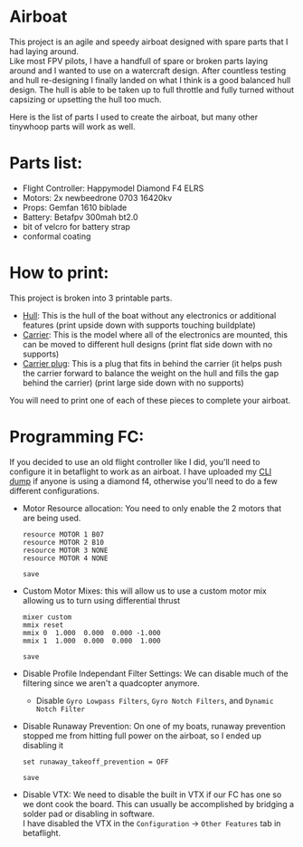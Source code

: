Airboat
=======
This project is an agile and speedy airboat designed with spare parts that I had laying around.  
Like most FPV pilots, I have a handfull of spare or broken parts laying around and I wanted to use on a watercraft design.
After countless testing and hull re-designing I finally landed on what I think is a good balanced hull design.
The hull is able to be taken up to full throttle and fully turned without capsizing or upsetting the hull too much.  
  
Here is the list of parts I used to create the airboat, but many other tinywhoop parts will work as well.

Parts list:
===========
- Flight Controller: Happymodel Diamond F4 ELRS
- Motors: 2x newbeedrone 0703 16420kv
- Props: Gemfan 1610 biblade
- Battery: Betafpv 300mah bt2.0
- bit of velcro for battery strap
- conformal coating

How to print:
=============
This project is broken into 3 printable parts.
- [Hull](airboat_design/airboat_neo_hull.stl): This is the hull of the boat without any electronics or additional features (print upside down with supports touching buildplate)
- [Carrier](airboat_design/carrier.stl): This is the model where all of the electronics are mounted, this can be moved to different hull designs (print flat side down with no supports)
- [Carrier plug](airboat_design/airboat_carrier_plug.stl): This is a plug that fits in behind the carrier (it helps push the carrier forward to balance the weight on the hull and fills the gap behind the carrier) (print large side down with no supports)

You will need to print one of each of these pieces to complete your airboat.

Programming FC:
===============
If you decided to use an old flight controller like I did, you'll need to configure it in betaflight to work as an airboat.
I have uploaded my [CLI dump](cli_dump/BF_airboat_diamondf4_dump.txt) if anyone is using a diamond f4, otherwise you'll need to do a few different configurations.

- Motor Resource allocation: You need to only enable the 2 motors that are being used.
  ```
  resource MOTOR 1 B07
  resource MOTOR 2 B10
  resource MOTOR 3 NONE
  resource MOTOR 4 NONE
  
  save
  ```

- Custom Motor Mixes: this will allow us to use a custom motor mix allowing us to turn using differential thrust
  ```
  mixer custom
  mmix reset
  mmix 0  1.000  0.000  0.000 -1.000
  mmix 1  1.000  0.000  0.000  1.000
  
  save
  ```

- Disable Profile Independant Filter Settings: We can disable much of the filtering since we aren't a quadcopter anymore.  
  - Disable `Gyro Lowpass Filters`, `Gyro Notch Filters`, and `Dynamic Notch Filter`  

- Disable Runaway Prevention: On one of my boats, runaway prevention stopped me from hitting full power on the airboat, so I ended up disabling it
  ```
  set runaway_takeoff_prevention = OFF
  
  save
  ```

- Disable VTX: We need to disable the built in VTX if our FC has one so we dont cook the board. This can usually be accomplished by bridging a solder pad or disabling in software.  
  I have disabled the VTX in the `Configuration` -> `Other Features` tab in betaflight.
